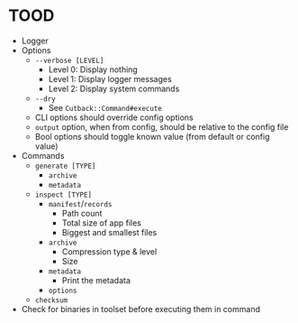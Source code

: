 # TOOD

* Logger
* Options
  * `--verbose [LEVEL]`
    * Level 0: Display nothing
    * Level 1: Display logger messages
    * Level 2: Display system commands
  * `--dry`
    * See `Cutback::Command#execute`
  * CLI options should override config options
  * `output` option, when from config, should be relative to the config file
  * Bool options should toggle known value (from default or config value)
* Commands
  * `generate [TYPE]`
    * `archive`
    * `metadata`
  * `inspect [TYPE]`
    * `manifest`/`records`
      * Path count
      * Total size of app files
      * Biggest and smallest files
    * `archive`
      * Compression type & level
      * Size
    * `metadata`
      * Print the metadata
    * `options`
  * `checksum`
* Check for binaries in toolset before executing them in command
